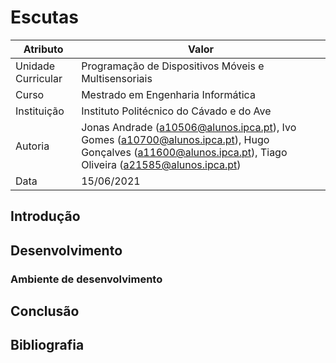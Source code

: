 # Escutas

| Atributo           | Valor                                                                                                                                                            |
|--------------------|------------------------------------------------------------------------------------------------------------------------------------------------------------------|
| Unidade Curricular | Programação de Dispositivos Móveis e Multisensoriais                                                                                                             |
| Curso              | Mestrado em Engenharia Informática                                                                                                                               |
| Instituição        | Instituto Politécnico do Cávado e do Ave                                                                                                                         |
| Autoria            | Jonas Andrade (<a10506@alunos.ipca.pt>), Ivo Gomes (<a10700@alunos.ipca.pt>), Hugo Gonçalves (<a11600@alunos.ipca.pt>), Tiago Oliveira (<a21585@alunos.ipca.pt>) |
| Data               | 15/06/2021                                                                                                                                                       |

## Introdução

## Desenvolvimento

### Ambiente de desenvolvimento

## Conclusão

## Bibliografia
